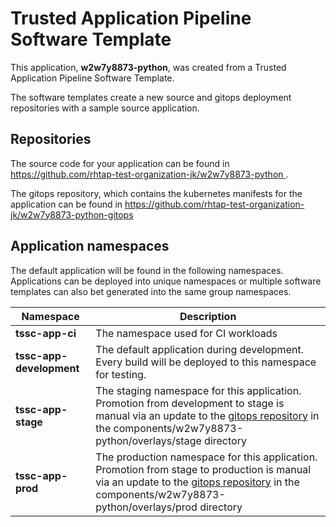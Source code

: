 # Trusted Application Pipeline Software Template

This application, **w2w7y8873-python**, was created from a Trusted Application Pipeline Software Template.

The software templates create a new source and gitops deployment repositories with a sample source application. 

## Repositories

The source code for your application can be found in [https://github.com/rhtap-test-organization-jk/w2w7y8873-python ](https://github.com/rhtap-test-organization-jk/w2w7y8873-python ).
 
The gitops repository, which contains the kubernetes manifests for the application can be found in 
[https://github.com/rhtap-test-organization-jk/w2w7y8873-python-gitops ](https://github.com/rhtap-test-organization-jk/w2w7y8873-python-gitops ) 

## Application namespaces 

The default application will be found in the following namespaces. Applications can be deployed into unique namespaces or multiple software templates can also bet generated into the same group namespaces.  

|  Namespace   |  Description   |  
| -------- | -------- |
| **tssc-app-ci** | The namespace used for CI workloads |
| **tssc-app-development** | The default application during development. Every build will be deployed to this namespace for testing. |
| **tssc-app-stage** | The staging namespace for this application. Promotion from development to stage is manual via an update to the [gitops repository](https://github.com/rhtap-test-organization-jk/w2w7y8873-python-gitops ) in the components/w2w7y8873-python/overlays/stage directory |
| **tssc-app-prod** | The production namespace for this application. Promotion from stage to production is manual via an update to the [gitops repository](https://github.com/rhtap-test-organization-jk/w2w7y8873-python-gitops ) in the components/w2w7y8873-python/overlays/prod directory |